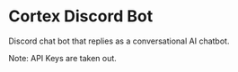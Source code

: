 # Cortex Discord Bot

Discord chat bot that replies as a conversational AI chatbot.

Note: API Keys are taken out.
